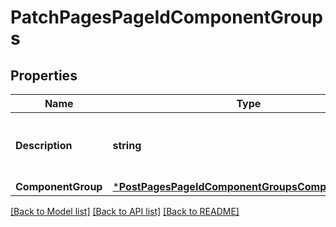 # PatchPagesPageIdComponentGroups

## Properties
Name | Type | Description | Notes
------------ | ------------- | ------------- | -------------
**Description** | **string** | Updated description of the component group. | [optional] 
**ComponentGroup** | [***PostPagesPageIdComponentGroupsComponentGroup**](postPagesPageIdComponentGroups_component_group.md) |  | [optional] 

[[Back to Model list]](../README.md#documentation-for-models) [[Back to API list]](../README.md#documentation-for-api-endpoints) [[Back to README]](../README.md)


